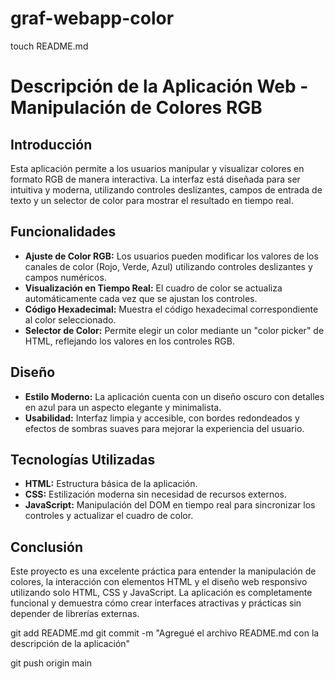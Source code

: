 # graf-webapp-color
touch README.md


# Descripción de la Aplicación Web - Manipulación de Colores RGB

## **Introducción**  
Esta aplicación permite a los usuarios manipular y visualizar colores en formato RGB de manera interactiva. La interfaz está diseñada para ser intuitiva y moderna, utilizando controles deslizantes, campos de entrada de texto y un selector de color para mostrar el resultado en tiempo real.

## **Funcionalidades**  
- **Ajuste de Color RGB:** Los usuarios pueden modificar los valores de los canales de color (Rojo, Verde, Azul) utilizando controles deslizantes y campos numéricos.
- **Visualización en Tiempo Real:** El cuadro de color se actualiza automáticamente cada vez que se ajustan los controles.
- **Código Hexadecimal:** Muestra el código hexadecimal correspondiente al color seleccionado.
- **Selector de Color:** Permite elegir un color mediante un "color picker" de HTML, reflejando los valores en los controles RGB.

## **Diseño**  
- **Estilo Moderno:** La aplicación cuenta con un diseño oscuro con detalles en azul para un aspecto elegante y minimalista.
- **Usabilidad:** Interfaz limpia y accesible, con bordes redondeados y efectos de sombras suaves para mejorar la experiencia del usuario.

## **Tecnologías Utilizadas**  
- **HTML:** Estructura básica de la aplicación.
- **CSS:** Estilización moderna sin necesidad de recursos externos.
- **JavaScript:** Manipulación del DOM en tiempo real para sincronizar los controles y actualizar el cuadro de color.

## **Conclusión**  
Este proyecto es una excelente práctica para entender la manipulación de colores, la interacción con elementos HTML y el diseño web responsivo utilizando solo HTML, CSS y JavaScript. La aplicación es completamente funcional y demuestra cómo crear interfaces atractivas y prácticas sin depender de librerías externas.

git add README.md
git commit -m "Agregué el archivo README.md con la descripción de la aplicación"

git push origin main

